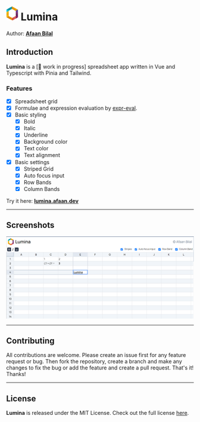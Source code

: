 <img src="./public/logo.png" width="32"> Lumina
===============================================

Author: **[Afaan Bilal](https://afaan.dev)**

## Introduction
**Lumina** is a [🚧 work in progress] spreadsheet app written in Vue and Typescript with Pinia and Tailwind.

### Features
- [X] Spreadsheet grid
- [X] Formulae and expression evaluation by [expr-eval](https://github.com/silentmatt/expr-eval).
- [X] Basic styling
  - [X] Bold
  - [X] Italic
  - [X] Underline
  - [X] Background color
  - [X] Text color
  - [X] Text alignment
- [X] Basic settings
  - [X] Striped Grid
  - [X] Auto focus input
  - [X] Row Bands
  - [X] Column Bands

Try it here: **[lumina.afaan.dev](https://lumina.afaan.dev/)**

---

## Screenshots
![Lumina](./screenshots/Lumina-2023-12-10.png)

---

## Contributing
All contributions are welcome. Please create an issue first for any feature request
or bug. Then fork the repository, create a branch and make any changes to fix the bug
or add the feature and create a pull request. That's it!
Thanks!

---

## License
**Lumina** is released under the MIT License.
Check out the full license [here](LICENSE).
